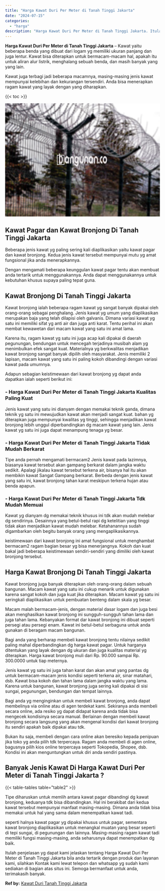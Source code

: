 ```yaml
---
title: "Harga Kawat Duri Per Meter di Tanah Tinggi Jakarta"
date: "2024-07-15"
categories: 
  - "harga"
description: "Harga Kawat Duri Per Meter di Tanah Tinggi Jakarta. Itulah penjelasan yg dapat kami jelaskan tentang Harga Kawat Duri Per Meter di Tanah Tinggi Jakarta bila..."
---
```


**Harga Kawat Duri Per Meter di Tanah Tinggi Jakarta** – Kawat yaitu beberapa benda yang dibuat dari logam yg memiliki ukuran panjang dan juga lentur. Kawat bisa diterapkan untuk bermacam-macam hal, apakah itu untuk aliran alur listrik, menghalang sebuah benda, dan masih banyak yang yang lain.

Kawat juga terbagi jadi beberapa macamnya, masing-masing jenis kawat mempunyai kelebihan dan kekurangan tersendiri. Anda bisa menerapkan ragam kawat yang layak dengan yang diharapkan.

{{< toc >}}

![Harga Kawat Duri Per Meter di Tanah Tinggi Jakarta](/images/jual-kawat-murah37.png)

## Kawat Pagar dan Kawat Bronjong Di Tanah Tinggi Jakarta

Beberapa jenis kawat yg paling sering kali diaplikasikan yaitu kawat pagar dan kawat bronjong. Kedua jenis kawat tersebut mempunyai mutu yg amat fungsional jika anda menerapkannya.

Dengan mengamati beberapa keunggulan kawat pagar tentu akan membuat anda tertarik untuk menggunakannya. Anda dapat menggunakannya untuk kebutuhan khusus supaya paling tepat guna.

## Kawat Bronjong Di Tanah Tinggi Jakarta

Kawat bronjong ialah beberapa ragam kawat yg sangat banyak dipakai oleh orang-orang sebagai penghalang. Jenis kawat yg umum yang diaplikasikan merupakan baja yang telah dilapisi oleh galvanis. Dimana variasi kawat yg satu ini memiliki sifat yg anti air dan juga anti karat. Tentu perihal ini akan membat kewawetan dari macam kawat yang satu ini amat lama.

Karena itu, ragam kawat yg satu ini juga acap kali dipakai di daerah pegunungan, bendungan untuk mencegah terjadinya musibah alam yg menimbulkan efek sangat kuat. Materialnya yg berkwalitas menjadikan kawat bronjong sangat banyak dipilih oleh masyarakat. Jenis memiliki 2 lapisan, macam kawat yang satu ini paling kokoh dibandingi dengan variasi kawat pada umumnya.

Adapun sebagian keistimewaan dari kawat bronjong yg dapat anda dapatkan ialah seperti berikut ini:

### \- Harga Kawat Duri Per Meter di Tanah Tinggi Jakarta Kualitas Paling Kuat

Jenis kawat yang satu ini dianyam dengan memakai teknik ganda, dimana teknik yg satu ini mewujudkan kawat akan menjadi sangat kuat. bahan yg diterapkan juga mempunyai kwalitas yg tinggi, sehingga menjadikan kawat bronjong lebih unggul diperbandingkan dg macam kawat yang lain. Jenis kawat yg satu ini juga dapat menampung tenaga yg besar.

### \- Harga Kawat Duri Per Meter di Tanah Tinggi Jakarta Tidak Mudah Berkarat

Tipe anda pernah mengamati bermacam2 Jenis kawat pada lazimnya, biasanya kawat tersebut akan gampang berkarat dalam jangka waktu sedikit. Apalagi jikalau kawat tersebut terkena air, bisanya hal itu akan membikin kawat Sangat Gampang berkarat. Berbeda dengan jenis kawat yang satu ini, kawat bronjong tahan karat meskipun terkena hujan atau benda apapun.

### \- Harga Kawat Duri Per Meter di Tanah Tinggi Jakarta Tdk Mudah Memuai

Kawat yg dianyam dg memakai teknik khusus ini tdk akan mudah melebar dg sendirinya. Desainnya yang betul-betul rapi dg ketelitian yang tinggi tidak akan menjadikan kawat mudah melebar. Ketahanannya sudah digambarkan oleh begitu banyak orang yang mengaplikasikannya.

keistimewaan dari kawat bronjong ini amat fungsional untuk menghambat bermacam2 ragam bagian besar yg bisa menerjangnya. Kokoh dan kuat bakal jadi beberapa keistimewaan sendiri-sendiri yang dimiliki oleh kawat bronjong tersebut.

## Harga Kawat Bronjong Di Tanah Tinggi Jakarta

Kawat bronjong juga banyak diterapkan oleh orang-orang dalam sebuah bangunan. Macam kawat yang satu ini cukup menarik untuk digunakan karena sangat kokoh dan juga kuat jika diterapkan. Macam kawat yg satu ini seringkali diaplikasikan untuk pembuatan benteng dalam skala yg besar.

Macam malah bermacam-jenis, dengan material dasar logam dan juga besi akan menghasilkan kawat bronjong ini sungguh-sungguh tahan lama dan juga tahan lama. Kebanyakan format dar kawat bronjong ini dibuat seperti persegi atau persegi enam. Kawat ini betul-betul serbaguna untuk anda gunakan di beragam macam bangunan.

Bagi anda yang berharap membeli kawat bronjong tentu nilainya sedikit paling mahal diperbandingkan dg harga kawat pagar. Untuk harganya ditentukan yang layak dengan dg ukuran dan juga kualitas material yg diterapkan. Harga kawat bronjong muli dari Rp. 90.000 sampai Rp. 300.0000 untuk tiap meternya.

Jenis kawat yg satu ini juga tahan karat dan akan amat yang pantas dg untuk bermacam-macam jenis kondisi seperti terkena air, sinar matahari, dsb. Kawat bisa kokoh dan tahan lama dalam jangka waktu yang lama. Karena untuk bangunan, kawat bronjong juga sering kali dipakai di sisi sungai, pegunungan, bendungan dan tempat lainnya.

Bagi anda yg menginginkan untuk membeli kawat bronjong, anda dapat membelinya via online atau di agen terdekat kami. Sekiranya anda membeli secara online, ada resiko yg dapat didapat karena anda tidak bisa mengecek kondisinya secara manual. Berlainan dengan membeli kawat bronjong secara langsung yang akan mengenal kondisi dari kawat bronjong itu sendiri apakah baik dipakai atau tdk.

Bukan itu saja, membeli dengan cara online akan beresiko kepada penipuan jika toko yg anda pilih tdk terpercaya. Ragam anda membeli di agen online, bagusnya pilih kios online terpercaya seperti Tokopedia, Shopee, dsb. Kondisi ini akan menguntungkan untuk diri anda sendiri pastinya.

## Banyak Jenis Kawat Di Harga Kawat Duri Per Meter di Tanah Tinggi Jakarta ?

{{< table-tables table="table2" >}}

Tipe diharuskan untuk memlih antara kawat pagar dibandingi dg kawat bronjong, keduanya tdk bisa dibandingkan. Hal ini berakibat dari kedua kawat tersebut mempunyai manfaat masing-masing. Dimana anda tidak bisa memakai untuk hal yang sama dalam menempatkan kawat tadi.

seperti halnya kawat pagar yg dipakai khusus untuk pagar, sementara kawat bronjong diaplikasikan untuk menangkal muatan yang besar seperti di tepi sungai, di pegunungan dan lainnya. Masing-masing ragam kawat tadi memiliki fungsi masing-masing, anda seharusnya dapat menempatkan dg baik.

Itulah penjelasan yg dapat kami jelaskan tentang Harga Kawat Duri Per Meter di Tanah Tinggi Jakarta bila anda tertarik dengan produk dan layanan kami, silahkan Kontak kami lewat telepon dan whatsapp yg sudah kami sediakan di bagian atas situs ini. Semoga bermanfaat untuk anda, terimakasih banyak.

**Ref by:** [Kawat Duri Tanah Tinggi Jakarta](https://id.wikipedia.org/wiki/Kawat)
